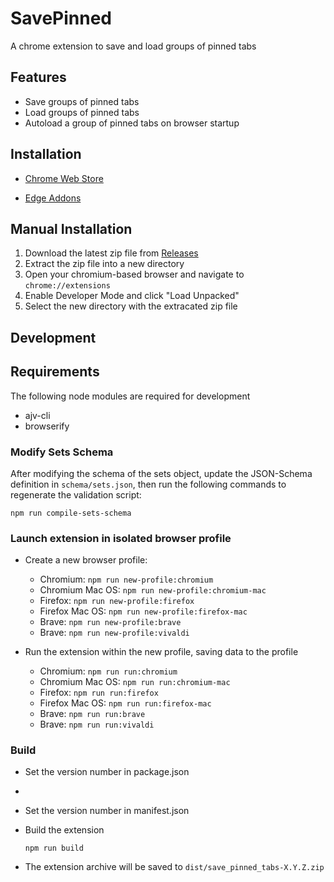 # SavePinned

A chrome extension to save and load groups of pinned tabs

## Features

- Save groups of pinned tabs
- Load groups of pinned tabs
- Autoload a group of pinned tabs on browser startup

## Installation

- [Chrome Web Store](https://chrome.google.com/webstore/detail/save-pinned-tabs/anmidgajdonkgmmilbccfefkfieajakd)

- [Edge Addons](https://microsoftedge.microsoft.com/addons/detail/ahejjkehekfnjbpaaochgfbmbajocdkn)

## Manual Installation
  1. Download the latest zip file from [Releases](https://github.com/jmakila/SavePinned/releases)
  2. Extract the zip file into a new directory
  3. Open your chromium-based browser and navigate to `chrome://extensions`
  4. Enable Developer Mode and click "Load Unpacked"
  5. Select the new directory with the extracated zip file

## Development

## Requirements

The following node modules are required for development

- ajv-cli
- browserify

### Modify Sets Schema

After modifying the schema of the sets object, update the JSON-Schema definition in `schema/sets.json`, then run the following commands to regenerate the validation script:

`npm run compile-sets-schema`

### Launch extension in isolated browser profile

- Create a new browser profile:

  - Chromium: `npm run new-profile:chromium`
  - Chromium Mac OS: `npm run new-profile:chromium-mac`
  - Firefox: `npm run new-profile:firefox`
  - Firefox Mac OS: `npm run new-profile:firefox-mac`
  - Brave: `npm run new-profile:brave`
  - Brave: `npm run new-profile:vivaldi`

- Run the extension within the new profile, saving data to the profile

  - Chromium: `npm run run:chromium`
  - Chromium Mac OS: `npm run run:chromium-mac`
  - Firefox: `npm run run:firefox`
  - Firefox Mac OS: `npm run run:firefox-mac`
  - Brave: `npm run run:brave`
  - Brave: `npm run run:vivaldi`

### Build

- Set the version number in package.json
-
- Set the version number in manifest.json

- Build the extension

  `npm run build`

- The extension archive will be saved to `dist/save_pinned_tabs-X.Y.Z.zip`
